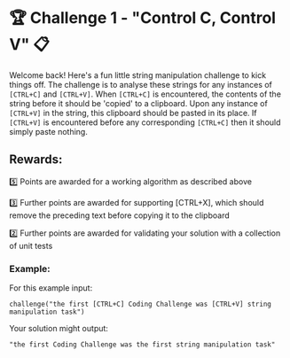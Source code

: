 # 🏆 Challenge 1 - "Control C, Control V" 📋

Welcome back! Here's a fun little string manipulation challenge to kick things off. The challenge is to analyse these strings for any instances of `[CTRL+C]` and `[CTRL+V]`. When `[CTRL+C]` is encountered, the contents of the string before it should be 'copied' to a clipboard. Upon any instance of `[CTRL+V]` in the string, this clipboard should be pasted in its place. If `[CTRL+V]` is encountered before any corresponding `[CTRL+C]` then it should simply paste nothing.

## Rewards:

5️⃣ Points are awarded for a working algorithm as described above

3️⃣ Further points are awarded for supporting [CTRL+X], which should remove the preceding text before copying it to the clipboard

2️⃣ Further points are awarded for validating your solution with a collection of unit tests

### Example:

For this example input:

```
challenge("the first [CTRL+C] Coding Challenge was [CTRL+V] string manipulation task")
```

Your solution might output:

```
"the first Coding Challenge was the first string manipulation task"
```
